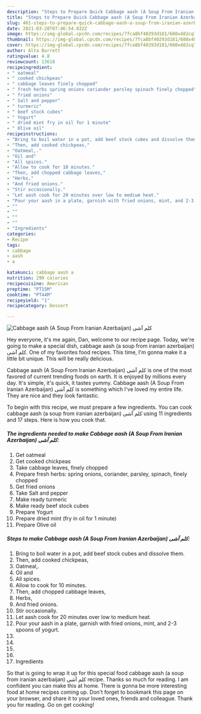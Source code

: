 ```yaml
---
description: "Steps to Prepare Quick Cabbage aash (A Soup From Iranian Azerbaijan) کلم آشی"
title: "Steps to Prepare Quick Cabbage aash (A Soup From Iranian Azerbaijan) کلم آشی"
slug: 461-steps-to-prepare-quick-cabbage-aash-a-soup-from-iranian-azerbaijan
date: 2021-03-28T07:46:54.832Z
image: https://img-global.cpcdn.com/recipes/7fca8bf40293d181/680x482cq70/cabbage-aash-a-soup-from-iranian-azerbaijan-کلم-آشی-recipe-main-photo.jpg
thumbnail: https://img-global.cpcdn.com/recipes/7fca8bf40293d181/680x482cq70/cabbage-aash-a-soup-from-iranian-azerbaijan-کلم-آشی-recipe-main-photo.jpg
cover: https://img-global.cpcdn.com/recipes/7fca8bf40293d181/680x482cq70/cabbage-aash-a-soup-from-iranian-azerbaijan-کلم-آشی-recipe-main-photo.jpg
author: Alta Barrett
ratingvalue: 4.8
reviewcount: 13610
recipeingredient:
- " oatmeal"
- " cooked chickpeas"
- " cabbage leaves finely chopped"
- " fresh herbs spring onions coriander parsley spinach finely chopped"
- " fried onions"
- " Salt and pepper"
- " turmeric"
- " beef stock cubes"
- " Yogurt"
- " dried mint fry in oil for 1 minute"
- " Olive oil"
recipeinstructions:
- "Bring to boil water in a pot, add beef stock cubes and dissolve them."
- "Then, add cooked chickpeas,"
- "Oatmeal,."
- "Oil and"
- "All spices."
- "Allow to cook for 10 minutes."
- "Then, add chopped cabbage leaves,"
- "Herbs,"
- "And fried onions."
- "Stir occasionally."
- "Let aash cook for 20 minutes over low to medium heat."
- "Pour your aash in a plate, garnish with fried onions, mint, and 2-3 spoons of yogurt."
- ""
- ""
- ""
- ""
- "Ingredients"
categories:
- Recipe
tags:
- cabbage
- aash
- a

katakunci: cabbage aash a 
nutrition: 299 calories
recipecuisine: American
preptime: "PT15M"
cooktime: "PT44M"
recipeyield: "1"
recipecategory: Dessert

---
```



![Cabbage aash (A Soup From Iranian Azerbaijan) کلم آشی](https://img-global.cpcdn.com/recipes/7fca8bf40293d181/680x482cq70/cabbage-aash-a-soup-from-iranian-azerbaijan-کلم-آشی-recipe-main-photo.jpg)

Hey everyone, it's me again, Dan, welcome to our recipe page. Today, we're going to make a special dish, cabbage aash (a soup from iranian azerbaijan) کلم آشی. One of my favorites food recipes. This time, I'm gonna make it a little bit unique. This will be really delicious.

Cabbage aash (A Soup From Iranian Azerbaijan) کلم آشی is one of the most favored of current trending foods on earth. It is enjoyed by millions every day. It's simple, it's quick, it tastes yummy. Cabbage aash (A Soup From Iranian Azerbaijan) کلم آشی is something which I've loved my entire life. They are nice and they look fantastic.




To begin with this recipe, we must prepare a few ingredients. You can cook cabbage aash (a soup from iranian azerbaijan) کلم آشی using 11 ingredients and 17 steps. Here is how you cook that.

<!--inarticleads1-->

##### The ingredients needed to make Cabbage aash (A Soup From Iranian Azerbaijan) کلم آشی:

1. Get  oatmeal
1. Get  cooked chickpeas
1. Take  cabbage leaves, finely chopped
1. Prepare  fresh herbs: spring onions, coriander, parsley, spinach, finely chopped
1. Get  fried onions
1. Take  Salt and pepper
1. Make ready  turmeric
1. Make ready  beef stock cubes
1. Prepare  Yogurt
1. Prepare  dried mint (fry in oil for 1 minute)
1. Prepare  Olive oil




<!--inarticleads2-->

##### Steps to make Cabbage aash (A Soup From Iranian Azerbaijan) کلم آشی:

1. Bring to boil water in a pot, add beef stock cubes and dissolve them.
1. Then, add cooked chickpeas,
1. Oatmeal,.
1. Oil and
1. All spices.
1. Allow to cook for 10 minutes.
1. Then, add chopped cabbage leaves,
1. Herbs,
1. And fried onions.
1. Stir occasionally.
1. Let aash cook for 20 minutes over low to medium heat.
1. Pour your aash in a plate, garnish with fried onions, mint, and 2-3 spoons of yogurt.
1. 
1. 
1. 
1. 
1. Ingredients




So that is going to wrap it up for this special food cabbage aash (a soup from iranian azerbaijan) کلم آشی recipe. Thanks so much for reading. I am confident you can make this at home. There is gonna be more interesting food at home recipes coming up. Don't forget to bookmark this page on your browser, and share it to your loved ones, friends and colleague. Thank you for reading. Go on get cooking!
